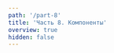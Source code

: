 ```yaml
---
path: '/part-8'
title: 'Часть 8. Компоненты'
overview: true
hidden: false
---
```


<pages-in-this-section></pages-in-this-section>

<exercises-in-this-section></exercises-in-this-section>

